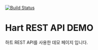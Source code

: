 [![Build Status](https://travis-ci.org/smike9/hart.svg?branch=master)](https://travis-ci.org/smike9/hart)

# Hart REST API DEMO

하트 REST API를 사용한 데모 페이지 입니다.
